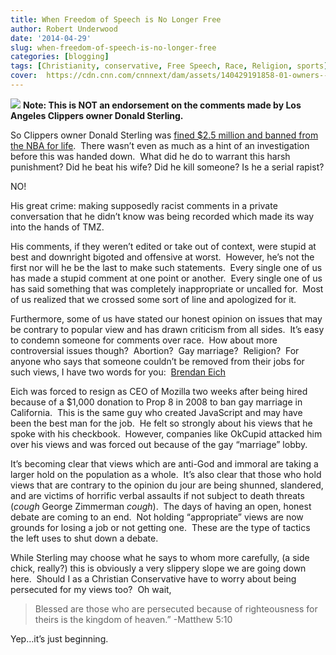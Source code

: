 ```yaml
---
title: When Freedom of Speech is No Longer Free
author: Robert Underwood
date: '2014-04-29'
slug: when-freedom-of-speech-is-no-longer-free
categories: [blogging]
tags: [Christianity, conservative, Free Speech, Race, Religion, sports]
cover:  https://cdn.cnn.com/cnnnext/dam/assets/140429191858-01-owners---sterling-horizontal-large-gallery.jpg
---
```


![](https://cdn.cnn.com/cnnnext/dam/assets/140429191858-01-owners---sterling-horizontal-large-gallery.jpg)
**Note: This is NOT an endorsement on the comments made by Los Angeles Clippers owner Donald Sterling.**


So Clippers owner Donald Sterling was [fined $2.5 million and banned from the NBA for life](https://http//espn.go.com/los-angeles/nba/story/_/id/10857580/donald-sterling-los-angeles-clippers-owner-receives-life-ban-nba).  There wasn’t even as much as a hint of an investigation before this was handed down.  What did he do to warrant this harsh punishment? Did he beat his wife? Did he kill someone? Is he a serial rapist?

NO!

His great crime: making supposedly racist comments in a private conversation that he didn’t know was being recorded which made its way into the hands of TMZ.

His comments, if they weren’t edited or take out of context, were stupid at best and downright bigoted and offensive at worst.  However, he’s not the first nor will he be the last to make such statements.  Every single one of us has made a stupid comment at one point or another.  Every single one of us has said something that was completely inappropriate or uncalled for.  Most of us realized that we crossed some sort of line and apologized for it.

Furthermore, some of us have stated our honest opinion on issues that may be contrary to popular view and has drawn criticism from all sides.  It’s easy to condemn someone for comments over race.  How about more controversial issues though?  Abortion?  Gay marriage?  Religion?  For anyone who says that someone couldn’t be removed from their jobs for such views, I have two words for you:  [Brendan Eich](https://online.wsj.com/news/articles/SB10001424052702303532704579479741125367618)

Eich was forced to resign as CEO of Mozilla two weeks after being hired because of a $1,000 donation to Prop 8 in 2008 to ban gay marriage in California.  This is the same guy who created JavaScript and may have been the best man for the job.  He felt so strongly about his views that he spoke with his checkbook.  However, companies like OkCupid attacked him over his views and was forced out because of the gay “marriage” lobby.

It’s becoming clear that views which are anti-God and immoral are taking a larger hold on the population as a whole.  It’s also clear that those who hold views that are contrary to the opinion du jour are being shunned, slandered, and are victims of horrific verbal assaults if not subject to death threats (*cough* George Zimmerman *cough*).  The days of having an open, honest debate are coming to an end.  Not holding “appropriate” views are now grounds for losing a job or not getting one.  These are the type of tactics the left uses to shut down a debate.

While Sterling may choose what he says to whom more carefully, (a side chick, really?) this is obviously a very slippery slope we are going down here.  Should I as a Christian Conservative have to worry about being persecuted for my views too?  Oh wait,

> Blessed are those who are persecuted because of righteousness for theirs is the kingdom of heaven.” -Matthew 5:10

Yep…it’s just beginning.
